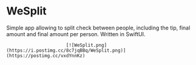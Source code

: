 # WeSplit
Simple app allowing to split check between people, including the tip, final amount and final amount per person. Written in SwiftUI.

                          [![WeSplit.png](https://i.postimg.cc/8c7jqBBq/WeSplit.png)](https://postimg.cc/vxdYnnKz)
